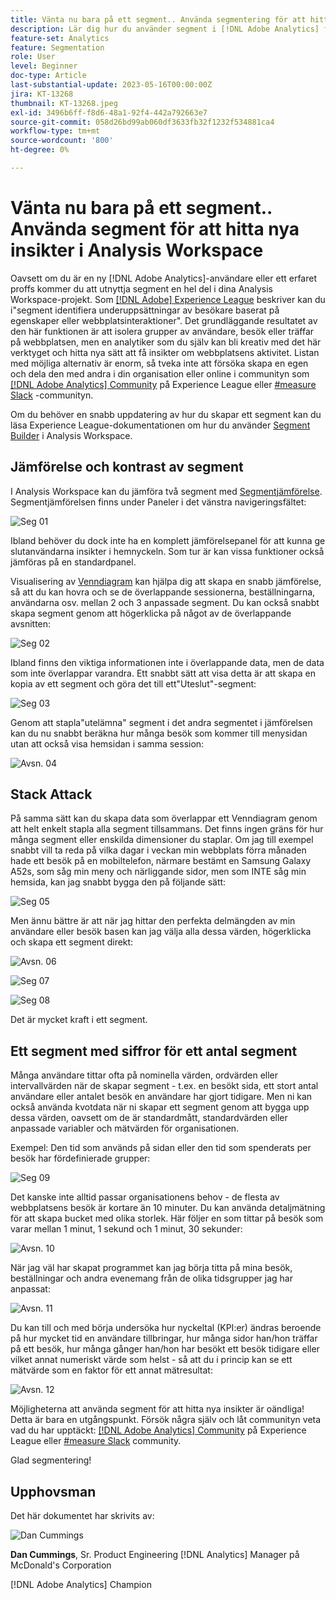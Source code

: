 ```yaml
---
title: Vänta nu bara på ett segment.. Använda segmentering för att hitta nya insikter i Analysis Workspace
description: Lär dig hur du använder segment i [!DNL Adobe Analytics] för att få nya insikter från dina Analysis Workspace-visualiseringar och frihandstabeller.
feature-set: Analytics
feature: Segmentation
role: User
level: Beginner
doc-type: Article
last-substantial-update: 2023-05-16T00:00:00Z
jira: KT-13268
thumbnail: KT-13268.jpeg
exl-id: 3496b6ff-f8d6-48a1-92f4-442a792663e7
source-git-commit: 058d26bd99ab060df3633fb32f1232f534881ca4
workflow-type: tm+mt
source-wordcount: '800'
ht-degree: 0%

---
```


# Vänta nu bara på ett segment.. Använda segment för att hitta nya insikter i Analysis Workspace

Oavsett om du är en ny [!DNL Adobe Analytics]-användare eller ett erfaret proffs kommer du att utnyttja segment en hel del i dina Analysis Workspace-projekt. Som [[!DNL Adobe] Experience League](https://experienceleague.adobe.com/docs/analytics/components/segmentation/seg-overview.html?lang=sv-SE) beskriver kan du i&quot;segment identifiera underuppsättningar av besökare baserat på egenskaper eller webbplatsinteraktioner&quot;. Det grundläggande resultatet av den här funktionen är att isolera grupper av användare, besök eller träffar på webbplatsen, men en analytiker som du själv kan bli kreativ med det här verktyget och hitta nya sätt att få insikter om webbplatsens aktivitet. Listan med möjliga alternativ är enorm, så tveka inte att försöka skapa en egen och dela den med andra i din organisation eller online i communityn som [[!DNL Adobe Analytics] Community](https://experienceleaguecommunities.adobe.com/t5/adobe-analytics/ct-p/adobe-analytics-community) på Experience League eller [#measure Slack](https://www.measure.chat/) -communityn.

Om du behöver en snabb uppdatering av hur du skapar ett segment kan du läsa Experience League-dokumentationen om hur du använder [Segment Builder](https://experienceleague.adobe.com/docs/analytics/components/segmentation/segmentation-workflow/seg-build.html?lang=sv-SE) i Analysis Workspace.

## Jämförelse och kontrast av segment

I Analysis Workspace kan du jämföra två segment med [Segmentjämförelse](https://experienceleague.adobe.com/docs/analytics/analyze/analysis-workspace/panels/segment-comparison/segment-comparison.html?lang=sv-SE). Segmentjämförelsen finns under Paneler i det vänstra navigeringsfältet:

![Seg 01](assets/seg01.png)

Ibland behöver du dock inte ha en komplett jämförelsepanel för att kunna ge slutanvändarna insikter i hemnyckeln. Som tur är kan vissa funktioner också jämföras på en standardpanel.

Visualisering av [Venndiagram](https://experienceleague.adobe.com/docs/analytics/analyze/analysis-workspace/visualizations/venn.html?lang=sv-SE) kan hjälpa dig att skapa en snabb jämförelse, så att du kan hovra och se de överlappande sessionerna, beställningarna, användarna osv. mellan 2 och 3 anpassade segment. Du kan också snabbt skapa segment genom att högerklicka på något av de överlappande avsnitten:

![Seg 02](assets/s02.png)

Ibland finns den viktiga informationen inte i överlappande data, men de data som inte överlappar varandra. Ett snabbt sätt att visa detta är att skapa en kopia av ett segment och göra det till ett&quot;Uteslut&quot;-segment:

![Seg 03](assets/s03.png)

Genom att stapla&quot;utelämna&quot; segment i det andra segmentet i jämförelsen kan du nu snabbt beräkna hur många besök som kommer till menysidan utan att också visa hemsidan i samma session:

![Avsn. 04](assets/s04.png)

## Stack Attack

På samma sätt kan du skapa data som överlappar ett Venndiagram genom att helt enkelt stapla alla segment tillsammans. Det finns ingen gräns för hur många segment eller enskilda dimensioner du staplar. Om jag till exempel snabbt vill ta reda på vilka dagar i veckan min webbplats förra månaden hade ett besök på en mobiltelefon, närmare bestämt en Samsung Galaxy A52s, som såg min meny och närliggande sidor, men som INTE såg min hemsida, kan jag snabbt bygga den på följande sätt:

![Seg 05](assets/s05.png)

Men ännu bättre är att när jag hittar den perfekta delmängden av min användare eller besök basen kan jag välja alla dessa värden, högerklicka och skapa ett segment direkt:

![Avsn. 06](assets/s06.png)

![Seg 07](assets/s07.png)

![Seg 08](assets/s08.png)

Det är mycket kraft i ett segment.

## Ett segment med siffror för ett antal segment

Många användare tittar ofta på nominella värden, ordvärden eller intervallvärden när de skapar segment - t.ex. en besökt sida, ett stort antal användare eller antalet besök en användare har gjort tidigare. Men ni kan också använda kvotdata när ni skapar ett segment genom att bygga upp dessa värden, oavsett om de är standardmått, standardvärden eller anpassade variabler och mätvärden för organisationen.

Exempel: Den tid som används på sidan eller den tid som spenderats per besök har fördefinierade grupper:

![Seg 09](assets/s09.png)

Det kanske inte alltid passar organisationens behov - de flesta av webbplatsens besök är kortare än 10 minuter. Du kan använda detaljmätning för att skapa bucket med olika storlek. Här följer en som tittar på besök som varar mellan 1 minut, 1 sekund och 1 minut, 30 sekunder:

![Avsn. 10](assets/s10.png)

När jag väl har skapat programmet kan jag börja titta på mina besök, beställningar och andra evenemang från de olika tidsgrupper jag har anpassat:

![Avsn. 11](assets/s11.png)

Du kan till och med börja undersöka hur nyckeltal (KPI:er) ändras beroende på hur mycket tid en användare tillbringar, hur många sidor han/hon träffar på ett besök, hur många gånger han/hon har besökt ett besök tidigare eller vilket annat numeriskt värde som helst - så att du i princip kan se ett mätvärde som en faktor för ett annat mätresultat:

![Avsn. 12](assets/s12.png)

Möjligheterna att använda segment för att hitta nya insikter är oändliga! Detta är bara en utgångspunkt. Försök några själv och låt communityn veta vad du har upptäckt: [[!DNL Adobe Analytics] Community](https://experienceleaguecommunities.adobe.com/t5/adobe-analytics/ct-p/adobe-analytics-community) på Experience League eller [#measure Slack](https://www.measure.chat/) community.

Glad segmentering!

## Upphovsman

Det här dokumentet har skrivits av:

![Dan Cummings](assets/seg13.png)

**Dan Cummings**, Sr. Product Engineering [!DNL Analytics] Manager på McDonald&#39;s Corporation

[!DNL Adobe Analytics] Champion
